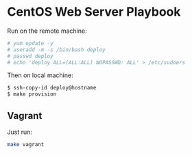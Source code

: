 # CentOS Web Server Playbook

Run on the remote machine:

```sh
# yum update -y
# useradd -m -s /bin/bash deploy
# passwd deploy
# echo 'deploy ALL=(ALL:ALL) NOPASSWD: ALL' > /etc/sudoers
```

Then on local machine:

```sh
$ ssh-copy-id deploy@hostname
$ make provision
```

## Vagrant

Just run:

```sh
make vagrant
```
